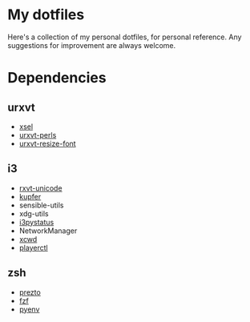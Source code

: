 My dotfiles
===========

Here's a collection of my personal dotfiles, for personal reference. Any
suggestions for improvement are always welcome.

Dependencies
============

urxvt
-----
* [xsel](http://www.vergenet.net/~conrad/software/xsel/)
* [urxvt-perls](https://github.com/muennich/urxvt-perls)
* [urxvt-resize-font](https://github.com/simmel/urxvt-resize-font)

i3
--
* [rxvt-unicode](http://software.schmorp.de/pkg/rxvt-unicode.html)
* [kupfer](http://engla.github.io/kupfer/)
* sensible-utils
* xdg-utils
* [i3pystatus](https://github.com/enkore/i3pystatus)
* NetworkManager
* [xcwd](https://github.com/schischi/xcwd)
* [playerctl](https://github.com/acrisci/playerctl)

zsh
---
* [prezto](https://github.com/sorin-ionescu/prezto)
* [fzf](https://github.com/junegunn/fzf)
* [pyenv](https://github.com/yyuu/pyenv-installer)


